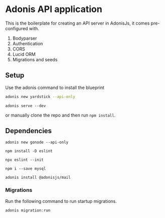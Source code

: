 # Adonis API application

This is the boilerplate for creating an API server in AdonisJs, it comes pre-configured with.

1. Bodyparser
2. Authentication
3. CORS
4. Lucid ORM
5. Migrations and seeds

## Setup

Use the adonis command to install the blueprint

```bash
adonis new yardstick --api-only
```

`adonis serve --dev`

or manually clone the repo and then run `npm install`.

## Dependencies

`adonis new gonode --api-only`

`npm install -D eslint`

`npx eslint --init`

`npm i --save mysql`

`adonis install @adonisjs/mail`

### Migrations

Run the following command to run startup migrations.

```js
adonis migration:run
```
